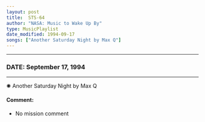 ```yaml
---
layout: post
title:  STS-64
author: "NASA: Music to Wake Up By"
type: MusicPlaylist
date_modified: 1994-09-17
songs: ["Another Saturday Night by Max Q"]
---
```


----
### DATE: September 17, 1994
----
✺ Another Saturday Night by Max Q

#### Comment:
* No mission comment



<br/>
<center>
	<a target="_blank"
	   href="https://twitter.com/intent/tweet?hashtags=Space,NASA,Playlist,NASAWakeupCalls,SpaceProgram&text={{ page.author}}, '{{ page.songs.first }}' {{ page.title }}, {{ page.date | date: '%B %d, %Y' }}. {{ site.url }}{{ page.url }}&via=nasawakeupcalls"><i class="fab fa-twitter" alt="Tweet this page" style="font-size: 1.3em;"></i></a>
	&nbsp; 	<i class="fas fa-user-astronaut" style="font-size: 1.5em;"></i> &nbsp;
    <a type="amzn" search="'Another Saturday Night by Max Q'" category="popular music">
    <i class="fab fa-amazon" style="font-size: 1.3em;"></i></a>
</center>
